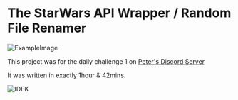 # The StarWars API Wrapper / Random File Renamer

![ExampleImage](https://i.gyazo.com/2f32c5e7ff1ab13df17ccb2b5e3b7aa6.png)

This project was for the daily challenge 1 on [Peter's Discord Server]()

It was written in exactly 1hour & 42mins.

![IDEK](https://cdn.discordapp.com/attachments/534539254861398027/587338395215200256/bitmoji-20190609065236.png)

